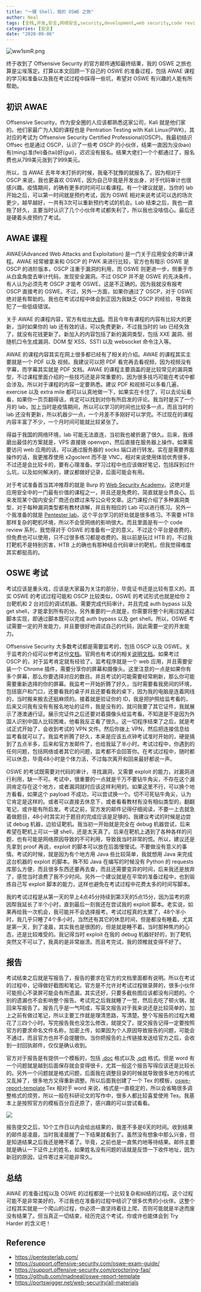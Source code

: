 ```yaml
---
title: "一键 Shell，我的 OSWE 之旅"
author: Neal
tags: [全栈,开发,安全,网络安全,security,development,web security,code review,OSWE,AWAE,Offsec, Offensive Security]
categories: [安全]
date: "2020-09-06" 
---
```


![ww1smR.png](https://s1.ax1x.com/2020/09/13/ww1smR.png)

终于收到了 Offsensive Security 的官方邮件通知最终结果，我的 OSWE 之旅也算是尘埃落定。打算以本文回顾一下自己的 OSWE 的准备过程，包括 AWAE 课程的学习和准备以及我在考试过程中踩得一些坑，希望对 OSWE 有兴趣的人能有所帮助。

## 初识 AWAE

Offsensive Security，作为安全圈的人应该都熟悉这家公司，Kali 就是他们家的。他们家最广为人知的课程也是 Pentration Testing with Kali Linux(PWK)，其对应的考试为 Offsensive Security Certified Professional(OSCP)。我最初结识 Offsec 也是通过 OSCP，认识了一些考 OSCP 的小伙伴，结果一直因为没(bao)有(ming)准(fei)备(tai)好(gui)，迟迟没有报名。结果大佬们一个个都通过了，报名费也从799美元涨到了999美元。

所以，当 AWAE 去年年末打折的时候，我毫不犹豫的就报名了。因为相对于 OSCP 来说，我也更喜欢 OSWE，因为自己毕竟是开发出身，对于代码审计也很感兴趣。疫情期间，的确有更多的时间可以看课程。有一个建议就是，当你的 lab 开始之后，可以第一时间就是预约考试，因为 OSWE 相对来说考试可以选的场次更少，越早越好，一共有3次可以重新预约考试的机会。Lab 结束之后，我也一直拖了好久，主要当时认识了几个小伙伴考试都失利了，所以我也没啥信心。最后还是硬着头皮预约了考试。

## AWAE 课程

AWAE(Advanced Web Attacks and Exploitation) 是一门关于应用安全的审计课程。AWAE 经常被拿来和 OSCP 的 PWK 来进行比较，官方也有暗示 OSWE 是 OSCP 的进阶版本，OSCP 注重于漏洞的利用，而 OSWE 则更进一步，侧重于市从白盒角度去审计代码，发现安全漏洞。不过 OSCP 并不是 OSWE 的先决条件，有人认为必须先考 OSCP 才能考 OSWE，这是不正确的。因为我就没有报考 OSCP 直接考的 OSWE。不过，另外一方面，如果你通过了 OSCP，对于 OSWE 绝对是有帮助的。我也在考试过程中体会到正因为我缺乏 OSCP 的经验，导致我犯了一些低级错误。

关于 AWAE 的课程内容，官方有给出[大纲](https://www.offensive-security.com/documentation/awae-syllabus.pdf)。而且今年有课程的内容有比较大的更新，当时如果你的 lab 还有效的话，可以免费更新，不过我当时的 lab 已经失效了，就没有花钱更新了。新加入的内容包括了新的漏洞类型，包括 XXE 漏洞、弱随机口令生成漏洞、DOM 型 XSS、SSTI 以及 websocket 命令注入等。

AWAE 的课程内容其实在网上很多都已经有了相关的介绍。AWAE 的课程其实主要就是一个 PDF 以及 视频。我建议可以把 PDF 看完再去看视频，因为视频没有字幕，而字幕其实就是 PDF 文档。AWAE 的课程主要涵盖的是比较常见的漏洞类型，不过课程里面介绍的一些技巧还是非常重要的，因为很多技巧可能在考试中都会涉及。所以对于课程的内容一定要熟悉。建议 PDF 和视频可以多看几遍，exercise 以及 extra mile 都可以认真地做一下，如果实在卡住了，可以去论坛看看，如果你一页页翻得话，肯定可以找到对你有所启发的评论。我当时是买了一个月的 lab，加上当时是疫情期间，所以可以学习的时间也比较多一点，而且当时的 lab 还没有更新，所以机器少一点，一个月差不多刚好可以学完。不过现在的课程内容丰富了不少，一个月时间可能就比较紧张了。

得益于我国的网络环境，lab 可能无法直连，当初我也被折磨了很久。后来，我琢磨出最佳的方案就是，VPS 直接拨 openvpn，然后直接在服务器上操作。如果需要访问 web 应用的话，可以通过服务器的 socks 端口进行转发。实在是需要界面操作的话，我更推荐使用 x2goclent 而不是 VNC，相对来说使用体验优秀很多，不过还是会比较卡的，要有心理准备。学习过程中也应该做好笔记，包括踩到过什么坑，以及如何解决的，建议都做好记录，后面可能会有用。

对于考试准备首当其冲推荐的就是 Burp 的 [Web Security Academy](https://portswigger.net/web-security/all-materials)。这绝对是应用安全中的一门最有价值的课程之一，并且还是免费的，简直就是业界良心。后来发现某个国内安全厂商还白嫖过来写公众号文章。这门课程介绍了多种漏洞类型，对于每种漏洞类型都有教材讲解，并且有相应的 Lab 可以进行练习。另外一个我准备的就是 [Pentester lab](https://pentesterlab.com/)。这个平台学习的好处就是很多练习。不需要 HTB 那样复杂的靶机环境，所以不会受网络的影响很大。而且里面是有一个 code review 系列，我觉得对于 OSWE 的准备有一定的意义。不过这个平台是收费的，但免费也可以使用，只不过很多练习都是收费的。我以前是玩过 HTB 的，不过我打靶机不是特别厉害，HTB 上的确也有那种结合代码审计的靶机，但我觉得难度其实都挺高的。

## OSWE 考试

考试应该是重头戏，应该是大家最为关注的部分，毕竟证书还是比较有意义的。其实 OSWE 的考试过程可能和 OSCP 比较类似，OSWE 的考试形式也就是给你 2 台靶机和 2 台对应的调试机器。需要完成代码审计，并且完成 auth bypass 以及 get shell，才能拿到所有的分。另外重要的一点就是，你需要将整个利用过程通过脚本实现，即通过脚本既可以完成 auth bypass 以及 get shell。所以，OSWE 考试需要一定的开发能力，并且要很好地调试自己的代码，因此需要一定的开发能力。

Offsensive Security 大多数考试都是需要监考的，包括 OSCP 以及 OSWE。关于监考的介绍可以参考这份[文档](https://support.offensive-security.com/proctoring-faq/)。官网也有考试的相关[说明文档](https://support.offensive-security.com/oswe-exam-guide/)。如果考过 OSCP 的，对于监考肯定就有经验了。监考程序就是一个 web 应用，并且需要安装一个 Chrome 插件，需要分享你的屏幕和摄像头。这里注意的一点是如果你有多个屏幕，那么你要选择对应的数目。并且考试的可能需要经常刷新，那么你可能需要重新选择的你的屏幕。我监考一开始折腾了好久，当时需要看我房间的环境，包括窗户和门口，还要看我的桌子并且还要看我的桌下，因为我的电脑是连着网线的，当时搬来搬去还挺麻烦的。接着就是验证你的 ID，我是把护照给监考看的，后来又问我有没有有报名地址的证件，我是没有的，就问我要了其它证件，我就展示了港澳通行证。展示完证件之后还要对着摄像头给监考看。不知道是不是因为外国人识别中国人比较困难，他看我反正看了很久。这一切程序结束了之后，就是考试正式开始了，会收到考试的 VPN 文件。然后你拨上 VPN，然后把连接信息给监考看就可以了。我监考折腾了好久，本来是应该五点钟考试准时开始的，硬是搞到了五点半多，后来和官方发邮件了，也给我延了半小时。考试过程中，你遇到的任何问题，包括网络或者其它的问题，监考都不会回答你。在考试过程中，随时都可以休息，毕竟48小时是个体力活，不过每次离开和回来最好都说一声。

OSWE 的考试既需要对代码的审计，寻找漏洞，又需要 exploit 的能力，对漏洞进行利用，缺一不可。考试中，很重要的一点就是千万不要钻牛角尖，不存在这个漏洞肯定存在这个地方，或者漏洞就时应该这样利用的。如果这里不行，可以换个地方看看，如果这个 payload 不成功，可以尝试换一个。切不可死钻牛角尖，认为它肯定是这样的。或者可以直接去休息下，或者看看教材有没有相似类型的，翻翻笔记，或许能有所启发。考试之前，官方发的邮件记得仔细阅读，不要一上去就急着做题目，48小时其实对于题目的完成应该是足够的。我建议考试的时候是边尝试 debug 机器，边验证靶机。我当初一开始就是完全在 debug 机器尝试，后来希望在靶机上可以一键 shell，还是太天真了。后来在靶机上遇到了各种各样的问题，也有可能是网络原因导致的不可利用，导致我当时非常的慌。所以，建议还是先拿到 proof 再说，exploit 的脚本可以放在后面慢慢试。不要做没有意义的事情。考试的时候，就是因为有个地方用 Java 些比较简单，我就想用 Java 来完成这台机器的 exploit 的脚本。殊不知 Java 在编写的时候没有 Python 的 requests 库那么方便，而且很多东西还要再去查，而且还需要变异的时间，后来我还是放弃了，感觉当时浪费了我不少时间。另外一个建议就是在平常的准备过程中，也到锻炼自己写 exploit 脚本的能力，这样也避免在考试过程中花费太多的时间写脚本。

我的考试过程是从第一天的早上4点45分持续到第3天的5点15分，因为监考的原因帮我延长了半个小时，直到最后一刻我还在尝试我的 exploit 脚本。老实说，如果再给我一次机会，我可能并不会选择报考。考试过程真的太累了，48个半小时，我几乎只睡了4个多小时，当然还有其它的休息时间，但是都没有睡着。尤其是第一天，到了凌晨，其实我也是很困的，但是就是睡不着。当时那种焦灼的心态，还是比较难受的。我记得当时 exploit 在我的 debug 机器好好的，到了靶机突然又不可以了，我真的是非常崩溃。而且考完试，我的颈椎就变得不好了。

## 报告

考试结束之后就是写报告了，报告的要求在官方的文档里面都有说明。所以在考试的过程中，记得做好截图和笔记。官方是不允许对考试过程做录屏的，很多小伙伴可能担心不录屏可能会有所遗漏，其实还好，只要多截些图应该都没有问题的。个别的遗漏也不会影响整个报告。考试完之后我就睡了一觉，然后去吃了顿火锅，就回来写报告了。报告几乎是一气呵成，写英文报告对于我来说还是比较简单的，加上之前有做过笔记，所以主要工作就是理清思路，写清楚。整个写报告的过程大概花了三四个小时。写完报告我也没怎么修改，就提交了。提交报告记得一定要按照官方的要求命名文件名称，加密上传，如果因为个人原因导致报告的问题，可能会不通过，而且官方也并不会提醒你。当你把报告的上传链接发送给官方之后，会收到一封回执邮件，仅仅是确认收到。

官方对于报告是有提供一个模板的，包括 [.doc](https://www.offensive-security.com/awae/OSWE-Exam-Report.doc) 格式以及 [.odt](https://www.offensive-security.com/awae/OSWE-Exam-Report.odt) 格式。但是 word 有一个问题就是越到后面保存就会变得很卡，尤其一般这个报告写得应该还是比较长的。另外一个问题就是格式问题，后面我在调整目录的时候就导致很多地方的格式又乱掉了，很多地方又得重新调整。所以后面我创建了一个 Tex 的模板，[oswe-report-template](https://github.com/madneal/oswe-report-template).Tex 相对于 word 来说，格式是一直稳定的，所以会省略很多调整格式的烦劳，所以一般在科研论文的写作中，很多人都比较喜爱使用 Tex。我基本上是按照官方的模板百分百还原了，感兴趣的可以尝试看看。

![](https://camo.githubusercontent.com/585680983a5ad6b78367c0575b246f64490285be/68747470733a2f2f73312e617831782e636f6d2f323032302f30392f30342f7769624c576a2e706e67)

报告提交之后，10个工作日以内会给出结果的，我差不多是6天的时间。收到结果的邮件是凌晨，当时我凌晨醒了一下结果就看到了。虽然没有想象中那么兴奋，但是知道结果之后我还是睡不着了。毕竟，之前也是一直焦灼地等待结果。邮件主要就是确认一下证件上的姓名，如果姓名没有问题的话就是反馈一下收件地址，因为新冠的原因，证件寄过来可能非常久。

## 总结

AWAE 的准备过程以及 OSWE 的过程都是一个比较复杂和纠结的过程。这个过程可能不是非常美好的，不过我也在准备的过程中结识了很多优秀的小伙伴。这整个过程其实就是一个爬山的过程，你必须一直坚持着往上爬，否则可能就是半途而废没有结果了。但当真正一切结束，经历完这个考试，你或许也能体会到 Try Harder 的含义吧！

## Reference

* https://pentesterlab.com/
* https://support.offensive-security.com/oswe-exam-guide/
* https://support.offensive-security.com/proctoring-faq/
* https://github.com/madneal/oswe-report-template
* https://portswigger.net/web-security/all-materials